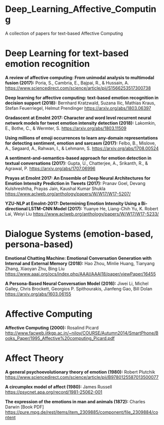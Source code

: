 # Deep_Learning_Affective_Computing
A collection of papers for text-based Affective Computing

# Deep Learning for text-based emotion recognition

**A review of affective computing: From unimodal analysis to multimodal fusion (2017):**
Poria, S., Cambria, E., Bajpai, R., & Hussain, A.
https://www.sciencedirect.com/science/article/pii/S1566253517300738

**Deep learning for affective computing: text-based emotion recognition in decision support (2018):**
Bernhard Kratzwald, Suzana Ilic, Mathias Kraus, Stefan Feuerriegel, Helmut Prendinger
https://arxiv.org/abs/1803.06397

**Gradascent at EmoInt 2017: Character and word level recurrent neural network models for tweet emotion intensity detection (2018):**
Lakomkin, E., Bothe, C., & Wermter, S.
https://arxiv.org/abs/1803.11509

**Using millions of emoji occurrences to learn any-domain representations for detecting sentiment, emotion and sarcasm (2017):**
Felbo, B., Mislove, A., Søgaard, A., Rahwan, I., & Lehmann, S.
https://arxiv.org/abs/1708.00524

**A sentiment-and-semantics-based approach for emotion detection in textual conversations (2017):**
Gupta, U., Chatterjee, A., Srikanth, R., & Agrawal, P.
https://arxiv.org/abs/1707.06996

**Prayas at EmoInt 2017: An Ensemble of Deep Neural Architectures for Emotion Intensity Prediction in Tweets (2017):**
Pranav Goel, Devang Kulshreshtha, Prayas Jain, Kaushal Kumar Shukla
https://www.aclweb.org/anthology/papers/W/W17/W17-5207/

**YZU-NLP at EmoInt-2017: Determining Emotion Intensity Using a Bi-directional LSTM-CNN Model (2017):**
Yuanye He, Liang-Chih Yu, K. Robert Lai, Weiyi Liu
https://www.aclweb.org/anthology/papers/W/W17/W17-5233/


# Dialogue Systems (emotion-based, persona-based)

**Emotional Chatting Machine: Emotional Conversation Generation with Internal and External Memory (2018):**
Hao Zhou, Minlie Huang, Tianyang Zhang, Xiaoyan Zhu, Bing Liu
https://www.aaai.org/ocs/index.php/AAAI/AAAI18/paper/viewPaper/16455  

**A Persona-Based Neural Conversation Model (2016):**
Jiwei Li, Michel Galley, Chris Brockett, Georgios P. Spithourakis, Jianfeng Gao, Bill Dolan
https://arxiv.org/abs/1603.06155

# Affective Computing

**Affective Computing (2000):**
Rosalind Picard
http://www.facweb.iitkgp.ac.in/~niloy/COURSE/Autumn2014/SmartPhone/Books_Paper/1995_Affective%20computing_Picard.pdf

# Affect Theory

**A general psychoevolutionary theory of emotion (1980):**
Robert Plutchik
https://www.sciencedirect.com/science/article/pii/B9780125587013500077

**A circumplex model of affect (1980):**
James Russell
https://psycnet.apa.org/record/1981-25062-001

**The expression of the emotions in man and animals (1872):**
Charles Darwin
[Book PDF] https://pure.mpg.de/rest/items/item_2309885/component/file_2309884/content